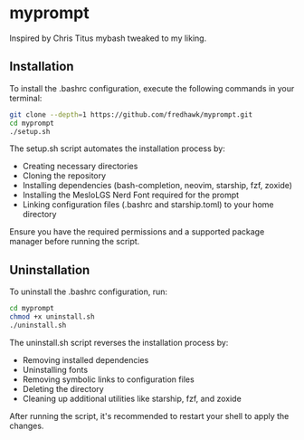 # myprompt



Inspired by Chris Titus mybash tweaked to my liking.

## Installation
To install the .bashrc configuration, execute the following commands in your terminal:

```sh
git clone --depth=1 https://github.com/fredhawk/myprompt.git
cd myprompt
./setup.sh
```

The setup.sh script automates the installation process by:

- Creating necessary directories
- Cloning the repository
- Installing dependencies (bash-completion, neovim, starship, fzf, zoxide)
- Installing the MesloLGS Nerd Font required for the prompt
- Linking configuration files (.bashrc and starship.toml) to your home directory

Ensure you have the required permissions and a supported package manager before running the script.

## Uninstallation
To uninstall the .bashrc configuration, run:

```sh
cd myprompt
chmod +x uninstall.sh
./uninstall.sh
```

The uninstall.sh script reverses the installation process by:

- Removing installed dependencies
- Uninstalling fonts
- Removing symbolic links to configuration files
- Deleting the directory
- Cleaning up additional utilities like starship, fzf, and zoxide

After running the script, it's recommended to restart your shell to apply the changes.


